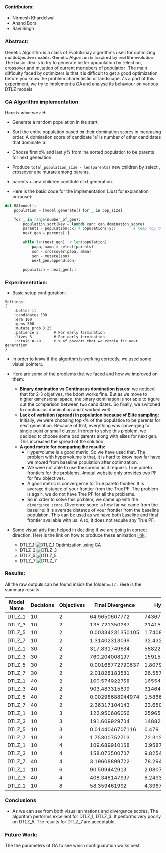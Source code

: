 #### Contributors:
- Nirmesh Khandelwal
- Anand Bora
- Ravi Singh

### Abstract:
Genetic Algorithm is a class of Evolutionay algorithms used for optimizing multiobjective models. Genetic Algorithm is inspired by real life evolution. The basic idea is to try to generate better ppopulation by selection, crossover and mutation of current memebers of population. The main difficulty faced by optimizers is that it is difficult to get a good optimization before you know the problem charectristic or landscape. As a part of this experiment, we try to implement a GA and analyse its behaviour on various DTLZ models. 

### GA Algorithm implementation
Here is what we did:

- Generate a random population in the start.
- Sort the entire population based on their domination scores in increasing order. A domination score of candidate 'a' is number of other candidates that dominate 'a'.
- Choose first x% and last y% from the sorted population to be parents for next generation. 
- Produce `total_population_size - len(parents)` new children by select , crossover and mutate among parents. 
- parents + new children contitute next generation.

- Here is the basic code for the implementation (Just for explanation purpose):
```python
def GA(model):
	population = [model.generate() for _ in pop_size]
	
	for _ in range(number_of_gen):
		population.sort(key = lambda can: can.domination_score)
		parents = population[:x] + population[-y:]        # Keep top x% and bottom y%
		next_gen = parents[:]

		while len(next_gen)  < len(population):
			papa, mama = select(parents)
			son = crossover(papa, mama)
			son = mutate(son)
			next_gen.append(son)

		population = next_gen[:]
```

### Experimentation:

- Basic setup configuration:

```
Settings: 
{   
    :better lt
    :candidates 500
    :era 100
    :gens 500
    :mutate_prob 0.25
    :patience 3       # For early termination
    :lives 3          # For early termination
    :retain 0.33      # % of parents that we retain for next generation
}
```

- In order to know if the algorithm is working correctly, we used some visual pointers.
- Here are some of the problems that we faced and how we improved on them:
	+ **Binary domination vs Continuous domination issues:** we noticed that for 2-3 objetives, the bdom works fine. But as we move to higher dimensional space, the binary domination is not able to figure out the comparison between two candidates. So finally, we switched to continuous domination and it worked well.
	+ **Lack of variation (spread) in population because of Elite sampling:** Initially, we were choosing top x% of the population to be parents for next generation. Because of that, everything was converging to single point or small cluster. In order to solve this problem, we decided to choose some bad parents along with elites for next gen. This increased the spread of the solution. 
	+ **A good metric for comparing the results:** 
		- Hypervolume is a good metric. So we have used that. The problem with hypervolume is that, it is hard to know how far have we moved from baseline population after optimization. 
		- We were not able to use the spread as it requires True pareto frontiers for the problems. Jmetal website only provides two PF for few objectives.
		- A good metric is convergence to True pareto frontier. It is average distance of your frontier from the True PF. The problem is again, we do not have True PF for all the problems.
		- So in order to solve this problem, we came up with the `divergence score`. Diverence score is how far we came from the baseline: It is average distance of your frontier from the baseline population. This can be used as we have both baseline and final frontier available with us. Also, it does not require any True PF.

- Some visual aids that helped in deciding if we are going in correct direction. Here is the link on how to produce these animation [link](animations.md):

	+ DTLZ_1 ![DTLZ_1 Optimization using GA](http://i.imgur.com/BISkpyY.gifv) 
	+ DTLZ_3 ![DTLZ_3](http://i.imgur.com/KjtuaQd.gif) 
	+ DTLZ_5 ![DTLZ_5](http://i.imgur.com/XZlNEIw.gif)
	+ DTLZ_7 ![DTLZ_7](http://i.imgur.com/MbjngQ6.gif)  

### Results:
All the raw outputs can be found inside the folder `out/` . Here is the summary results

|Model Name   |  Decisions  | Objectives  | Final Divergence | Hypervolume       |
|-------------|-------------|-------------|------------------|-------------------|
| DTLZ_1      | 10          | 2           | 64.9650607772    | 743671.4183       |
| DTLZ_3      | 10          | 2           | 135.721350287    | 2141538.5685      |
| DTLZ_5      | 10          | 2           | 0.00334231350105 | 1.7408            |
| DTLZ_7      | 10          | 2           | 1.31402313099    | 32.4327           |
| DTLZ_1      | 30          | 2           | 317.831749634    | 5882234.7982      |
| DTLZ_3      | 30          | 2           | 760.204008197    | 15915573.4635     |
| DTLZ_5      | 30          | 2           | 0.00168772790637 | 1.8079            |
| DTLZ_7      | 30          | 2           | 2.01828183581    | 26.5577           |
| DTLZ_1      | 40          | 2           | 160.574922758    | 16554528.1572     |
| DTLZ_3      | 40          | 2           | 903.483315609    | 31464286.3313     |
| DTLZ_5      | 40          | 2           | 0.00298688944974 | 1.5866            |
| DTLZ_7      | 40          | 2           | 2.36317104143    | 23.6506           |
| DTLZ_1      | 10          | 3           | 122.950686056    | 2596522742.2      |
| DTLZ_3      | 10          | 3           | 191.609929704    | 1488202234.12     |
| DTLZ_5      | 10          | 3           | 0.0144046707116  | 0.479             |
| DTLZ_7      | 10          | 3           | 1.75300752713    | 72.3124           |
| DTLZ_1      | 10          | 4           | 109.689910168    | 3.958730220 e+12  |
| DTLZ_3      | 10          | 4           | 158.073500707    | 9.82546020748e+11 |
| DTLZ_7      | 40          | 4           | 3.19608899722    | 78.2947           |
| DTLZ_1      | 10          | 6           | 90.509442913     | 2.08072989643e+18 |
| DTLZ_3      | 40          | 4           | 408.348147997    | 6.24934578931e+13 |
| DTLZ_1      | 10          | 8           | 58.359461992     | 4.3967092926e+23  |


### Conclusions
- As we can see from both visual animations and divergence scores, The algorithm performs excellent for DTLZ_1, DTLZ_3. It performs very poorly on DTLZ_5. The results for DTLZ_7 are acceptable.

### Future Work:
The the parameters of GA to see which configuaration works best.
